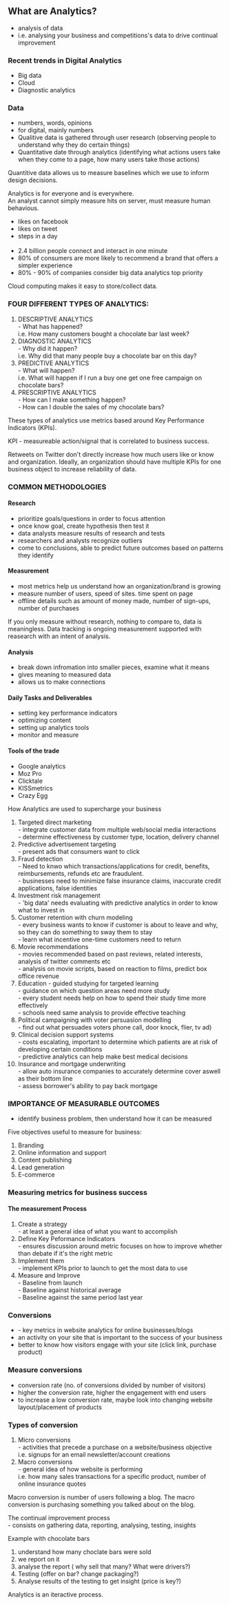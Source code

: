 <div class="blog">
<h2>What are Analytics?</h2>
<ul>
  <li>analysis of data</li>
  <li>i.e. analysing your business and competitions's data to drive continual improvement</li>
</ul>

<h3>Recent trends in Digital Analytics</h3>
<ul>
  <li>Big data</li>
  <li>Cloud</li>
  <li>Diagnostic analytics</li>
</ul>

<h3>Data</h3>
<ul>
  <li>numbers, words, opinions</li>
  <li>for digital, mainly numbers</li>
  <li>Qualitive data is gathered through user research (observing people to understand why they do certain things)</li>
  <li>Quantitative date through analytics (identifying what actions users take when they come to a page, how many users take those actions)</li>
</ul>

<p>Quantitive data allows us to measure baselines which we use to inform design decisions.</p>

<p>Analytics is for everyone and is everywhere.<br>
An analyst cannot simply measure hits on server, must measure human behavious.</p>
<ul>
  <li>likes on facebook</li>
  <li>likes on tweet</li>
  <li>steps in a day</li>
<br>
  <li>2.4 billion people connect and interact in one minute</li>
  <li>80% of consumers are more likely to recommend a brand that offers a simpler experience</li>
  <li>80% - 90% of companies consider big data analytics top priority</li>
</ul>

<p>Cloud computing makes it easy to store/collect data.</p>

<h3>FOUR DIFFERENT TYPES OF ANALYTICS:</h3>
<ol>
  <li>DESCRIPTIVE ANALYTICS<br>
    - What has happened?<br>
    i.e. How many customers bought a chocolate bar last week?</li>

<li>DIAGNOSTIC ANALYTICS<br>
- Why did it happen?<br>
i.e. Why did that many people buy a chocolate bar on this day?</li>

<li>PREDICTIVE ANALYTICS<br>
- What will happen?<br>
i.e. What will happen if I run a buy one get one free campaign on chocolate bars?</li>

<li>PRESCRIPTIVE ANALYTICS<br>
- How can I make something happen?<br>
- How can I double the sales of my chocolate bars?</li>
</ol>

<p>These types of analytics use metrics based around Key Performance Indicators (KPIs).</p>

<p>KPI - measureable action/signal that is correlated to business success.</p>

<p>Retweets on Twitter don't directly  increase how much users like or know and organization.
Ideally, an organization should have multiple KPIs for one business object to increase reliability of data.</p>

<h3>COMMON METHODOLOGIES</h3>
<h4>Research</h4>
<ul>
  <li>prioritize goals/questions in order to focus attention</li>
  <li>once know goal, create hypothesis then test it</li>
  <li>data analysts measure results of research and tests</li>
  <li>researchers and analysts recognize outliers</li>
  <li>come to conclusions, able to predict future outcomes based on patterns they identify</li>
</ul>

<h4>Measurement</h4>
<ul>
  <li>most metrics help us understand how an organization/brand is growing</li>
  <li>measure number of users, speed of sites. time spent on page</li>
  <li>offline details such as amount of money made, number of sign-ups, number of purchases</li>
</ul>

<p>If you only measure without research, nothing to compare to, data is meaningless. Data tracking is ongoing measurement supported with reasearch with an intent of analysis.</p>

<h4>Analysis</h4>
<ul>
  <li>break down infromation into smaller pieces, examine what it means</li>
  <li>gives meaning to measured data</li>
  <li>allows us to make connections</li>
</ul>

<h4>Daily Tasks and Deliverables</h4>
<ul>
  <li>setting key performance indicators</li>
  <li>optimizing content</li>
  <li>setting up analytics tools</li>
  <li>monitor and measure</li>
</ul>

<h4>Tools of the trade</h4>
<ul>
  <li>Google analytics</li>
  <li>Moz Pro</li>
  <li>Clicktale</li>
  <li>KISSmetrics</li>
  <li>Crazy Egg</li>
</ul>

<p>How Analytics are used to supercharge your business</p>
<ol>
  <li>Targeted direct marketing<br>
  - integrate customer data from multiple web/social media interactions<br>
  - determine effectiveness by customer type, location, delivery channel</li>

  <li>Predictive advertisement targeting<br>
  - present ads that consumers want to click</li>

  <li>Fraud detection<br>
  - Need to knwo which transactions/applications for credit, benefits, reimbursements, refunds etc are fraudulent.<br>
  - businesses need to minimize false insurance claims, inaccurate credit applications, false identities</li> 

  <li>Investment risk management<br>
  - 'big data' needs evaluating with predictive analytics in order to know what to invest in</li>

  <li>Customer retention with churn modeling<br>
  - every business wants to know if customer is about to leave and why, so they can do something to sway them to stay<br>
  - learn what incentive one-time customers need to return</li>

  <li>Movie recommendations<br>
  - movies recommended based on past reviews, related interests, analysis of twitter comments etc<br>
  - analysis on movie scripts, based on reaction to films, predict box office revenue</li>

  <li>Education - guided studying for targeted learning<br>
  - guidance on which question areas need more study<br>
  - every student needs help on how to spend their study time more effectively<br>
  - schools need same analysis to provide effective teaching</li>

  <li>Political campaigning with voter persuasion modelling<br>
  - find out what persuades voters  phone call, door knock, flier, tv ad)</li>

  <li>Clinical decision support systems<br>
  - costs escalating, important to determine which patients are at risk of developing certain conditions<br>
  - predictive analytics can help make best medical decisions</li>

  <li>Insurance and mortgage underwriting<br>
  - allow auto insurance companies to accurately determine cover aswell as their bottom line<br>
  - assess borrower's ability to pay back mortgage</li>
</ol>

<h3>IMPORTANCE OF MEASURABLE OUTCOMES</h3>
<ul>
  <li>identify business problem, then understand how it can be measured</li>
</ul>

<p>Five objectives useful to measure for business:</p>
<ol>
  <li>Branding</li>
  <li>Online information and support</li>
  <li>Content publishing</li>
  <li>Lead generation</li>
  <li>E-commerce</li>
</ol>

<h3>Measuring metrics for business success</h3>
<h4>The measurement Process</h4>
<ol>
  <li>Create a strategy<br>
  - at least a general idea of what you want to accomplish</li>
  <li>Define Key Peformance Indicators<br>
  - ensures discussion around metric focuses on how to improve whether than debate if it's the right metric</li>
  <li>Implement them<br>
  - implement KPIs prior to launch to get the most data to use</li>

  <li>Measure and Improve<br>
  - Baseline from launch<br>
  - Baseline against historical average<br>
  - Baseline against the same period last year</li>
</ol>

<h3>Conversions</h3>
<ul>
  <li>- key metrics in website analytics for online businesses/blogs</li>
  <li>an activity on your site that is important to the success of your business</li>
  <li>better to know how visitors engage with your site (click link, purchase product)</li>
</ul>

<h3>Measure conversions</h3>
<ul>
  <li>conversion rate (no. of conversions divided by number of visitors)</li>
  <li>higher the conversion rate, higher the engagement with end users</li>
  <li>to increase a low conversion rate, maybe look into changing website layout/placement of products</li>
</ul>

<h3>Types of conversion</h3>
<ol>
  <li>Micro conversions<br>
  - activities that precede a purchase on a website/business objective</br>
  i.e. signups for an email newsletter/account creations</li>
  <li>Macro conversions<br>
  - general idea of how website is performing<br>
  i.e. how many sales transactions for a specific product, number of online insurance quotes</li>
</ol>
<p>Macro conversion is number of users following a blog. The macro conversion is purchasing something you talked about on the blog.</p>

<p>The continual improvement process<br>
- consists on gathering data, reporting, analysing, testing, insights</p>

<p>Example with chocolate bars</p>
<ol>
  <li>understand how many choclate bars were sold</li>
  <li>we report on it</li>
  <li>analyse the report ( why sell that many? What were drivers?)</li>
  <li>Testing (offer on bar? change packaging?)</li>
  <li>Analyse results of the testing to get insight (price is key?)</li>
</ol>
<p>Analytics is an iteractive process.</p>
</div>

